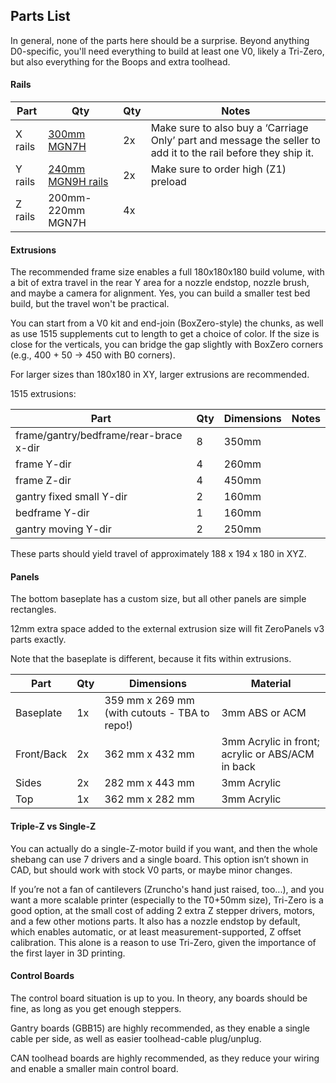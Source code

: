 ## Parts List

In general, none of the parts here should be a surprise.  Beyond anything D0-specific, you'll need everything to build at least one V0, likely a Tri-Zero, but also everything for the Boops and extra toolhead.

#### Rails

| Part | Qty | Qty | Notes |
| - | - | - | - |
| X rails | [300mm MGN7H](https://www.aliexpress.com/item/2251832694486732.html?) | 2x | Make sure to also buy a ‘Carriage Only’ part and message the seller to add it to the rail before they ship it. |
| Y rails | [240mm MGN9H rails](https://www.aliexpress.com/item/2251832586981749.htm) | 2x | Make sure to order high (Z1) preload |
| Z rails | 200mm-220mm MGN7H | 4x | |

#### Extrusions

The recommended frame size enables a full 180x180x180 build volume, with a bit of extra travel in the rear Y area for a nozzle endstop, nozzle brush, and maybe a camera for alignment.  Yes, you can build a smaller test bed build, but the travel won't be practical.  

You can start from a V0 kit and end-join (BoxZero-style) the chunks, as well as use 1515 supplements cut to length to get a choice of color.  If the size is close for the verticals, you can bridge the gap slightly with BoxZero corners (e.g., 400 + 50 -> 450 with B0 corners).

For larger sizes than 180x180 in XY, larger extrusions are recommended.

1515 extrusions:

| Part | Qty | Dimensions | Notes |
| - | - | - | - |
| frame/gantry/bedframe/rear-brace x-dir | 8 | 350mm |
| frame Y-dir | 4 | 260mm |
| frame Z-dir | 4 | 450mm |
| gantry fixed small Y-dir | 2 | 160mm |
| bedframe Y-dir | 1 | 160mm |
| gantry moving Y-dir | 2 | 250mm |

These parts should yield travel of approximately 188 x 194 x 180 in XYZ.

#### Panels

The bottom baseplate has a custom size, but all other panels are simple rectangles.

12mm extra space added to the external extrusion size will fit ZeroPanels v3 parts exactly.

Note that the baseplate is different, because it fits within extrusions.

| Part | Qty | Dimensions | Material |
| - | - | - | - |
| Baseplate | 1x | 359 mm x 269 mm (with cutouts - TBA to repo!) | 3mm ABS or ACM |
| Front/Back | 2x | 362 mm x 432 mm | 3mm Acrylic in front; acrylic or ABS/ACM in back |
| Sides | 2x | 282 mm x 443 mm | 3mm Acrylic |
| Top | 1x | 362 mm x 282 mm | 3mm Acrylic |

#### Triple-Z vs Single-Z

You can actually do a single-Z-motor build if you want, and then the whole shebang can use 7 drivers and a single board.  This option isn’t shown in CAD, but should work with stock V0 parts, or maybe minor changes.

If you’re not a fan of cantilevers (Zruncho's hand just raised, too...), and you want a more scalable printer (especially to the T0+50mm size), Tri-Zero is a good option, at the small cost of adding 2 extra Z stepper drivers, motors, and a few other motions parts.  It also has a nozzle endstop by default, which enables automatic, or at least measurement-supported, Z offset calibration.  This alone is a reason to use Tri-Zero, given the importance of the first layer in 3D printing.

#### Control Boards

The control board situation is up to you.  In theory, any boards should be fine, as long as you get enough steppers.  

Gantry boards (GBB15) are highly recommended, as they enable a single cable per side, as well as easier toolhead-cable plug/unplug.

CAN toolhead boards are highly recommended, as they reduce your wiring and enable a smaller main control board.
